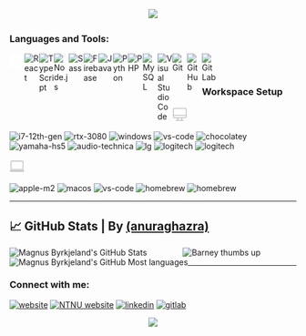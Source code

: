<!-- https://github.com/kyechan99/capsule-render#how-to-use -->
<p align="center">
  <!-- <img src="https://capsule-render.vercel.app/api?&type=waving&color=0:0877cc,40:eb34e8,100:fe428e&height=160&section=header&text=I'm%20Magnus%20Byrkjeland&animation=fadeIn&fontSize=50&fontAlignY=36&fontColor=bababa" /> -->
    <img src="https://capsule-render.vercel.app/api?&type=waving&color=0:0877cc,40:eb34e8,100:fe428e&height=100&section=header&animation=fadeIn" />
</p>

<!--
# <img src="https://media.giphy.com/media/hvRJCLFzcasrR4ia7z/giphy.gif" width="30px"/> I'm Magnus Byrkjeland


:mortar_board: Currently, I'm studying for a bachelor's degree in computer science at the Norwegian University of Science and Technology. 

:nerd_face: I started coding in the second year of high school. We started out with HTML, CSS, PHP and MySQL. I quickly got the hang of it and started some smaller projects on my own. The following year we started learning Javascript. However, some friends and I decided to drop the course and take the exam privately. I eventually became the leader for the "in house revue" at the school, which gave me the opportunity to maintain and create the website for the revue. That was the first finished project I got to publish on the world wide web.

:video_game: I have loved video games since I was 6 years old. My first game was Pokémon Fire Red on Nintendo Game Boy. Minecraft became my childhood. I moved on to FPS games like Counter Strike and Battlefield. Believe it or not, now I'm mostly playing Microsoft Flight Simulator... :small_airplane:

:partly_sunny: Nothing's like some fresh air. I love to :runner:, :skier:, :climbing:... be active!

:hammer_and_wrench: Some people find me quite handy. I like taking care of my stuff. Wether it's the wooden boat, my car, the summer house, but most importantly my setup!

:cocktail: How about taking some fresh fruits, juicing them, add some liquor, shake with ice? Sound lovely? It is! Making cocktails is one of my favorite hobbies. Expensive though... :money_with_wings: Try making a Boston Sour with 2cl of orange juice! :yum:

:airplane: I love travelling the world, experiencing new foods, cultures and meeting people with rich stories to tell.

<br />
-->

<!--
<p align="center">
  <img src="https://capsule-render.vercel.app/api?&type=slice&color=0:0877cc,40:eb34e8,100:fe428e&height=80&section=footer&text=That%20was%20pretty%20much%20all%20about%20me&fontSize=20&fontColor=545454&rotate=5&fontAlignY=-10" />
</p>
-->

### Languages and Tools:
<img align="left" alt="Next" width="26px" src="media/nextdotjs.svg" />
<img align="left" alt="React" width="26px" src="https://cdn.jsdelivr.net/gh/devicons/devicon/icons/react/react-original.svg" />
<img align="left" alt="TypeScript" width="26px" src="https://cdn.jsdelivr.net/gh/devicons/devicon/icons/typescript/typescript-plain.svg" />
<img align="left" alt="Node.js" width="26px" src="https://cdn.jsdelivr.net/gh/devicons/devicon/icons/nodejs/nodejs-original.svg" />
<img align="left" alt="Sass" width="26px" src="https://cdn.jsdelivr.net/gh/devicons/devicon/icons/sass/sass-original.svg" />
<img align="left" alt="Firebase" width="26px" src="https://cdn.jsdelivr.net/gh/devicons/devicon/icons/firebase/firebase-plain.svg" />
<img align="left" alt="Java" width="26px" src="https://cdn.jsdelivr.net/gh/devicons/devicon/icons/java/java-original.svg" />
<img align="left" alt="Python" width="26px" src="https://cdn.jsdelivr.net/gh/devicons/devicon/icons/python/python-original.svg" />
<img align="left" alt="PHP" width="26px" src="https://cdn.jsdelivr.net/gh/devicons/devicon/icons/php/php-plain.svg" />
<img align="left" alt="MySQL" width="26px" src="https://cdn.jsdelivr.net/gh/devicons/devicon/icons/mysql/mysql-original-wordmark.svg" />
<img align="left" alt="Visual Studio Code" width="26px" src="https://cdn.jsdelivr.net/gh/devicons/devicon/icons/visualstudio/visualstudio-plain.svg" />
<img align="left" alt="Git" width="26px" src="https://cdn.jsdelivr.net/gh/devicons/devicon/icons/git/git-original.svg" />
<img align="left" alt="GitHub" width="26px" src="https://cdn.jsdelivr.net/gh/devicons/devicon/icons/github/github-original.svg" />
<img align="left" alt="GitLab" width="26px" src="https://cdn.jsdelivr.net/gh/devicons/devicon/icons/gitlab/gitlab-original.svg" />
<!--<img align="left" alt="HTML5" width="26px" src="https://cdn.jsdelivr.net/gh/devicons/devicon/icons/html5/html5-original.svg" />-->
<!--<img align="left" alt="CSS3" width="26px" src="https://cdn.jsdelivr.net/gh/devicons/devicon/icons/css3/css3-original.svg" /> -->
<!-- <img align="left" alt="MongoDB" width="26px" src="https://cdn.jsdelivr.net/gh/devicons/devicon/icons/mongodb/mongodb-original-wordmark.svg" /> -->




<br />
<br />




### Workspace Setup

<img alt="Next" width="26px" src="media/computer.svg" />  

![i7-12th-gen](https://img.shields.io/badge/Intel-Core_i7_12th-0071C5?style=for-the-badge&logo=intel&logoColor=white)
![rtx-3080](https://img.shields.io/badge/NVIDIA-RTX_3080-76B900?style=for-the-badge&logo=nvidia&logoColor=white)
![windows](https://img.shields.io/badge/Windows_10-0078D6?style=for-the-badge&logo=windows&logoColor=white)
![vs-code](https://img.shields.io/badge/VS_Code-68217a?style=for-the-badge&logo=Visual-Studio-Code&logoColor=white)
![chocolatey](https://img.shields.io/badge/Chocolatey-80B5E3?style=for-the-badge&logo=Chocolatey&logoColor=white)
![yamaha-hs5](https://img.shields.io/badge/HS_5-4B1E78?style=for-the-badge&logo=YamahaCorporation&logoColor=white)
![audio-technica](https://img.shields.io/badge/ATH_M50X-000000?style=for-the-badge&logo=Audio-Technica&logoColor=white)
![lg](https://img.shields.io/badge/27GL850_B-A50034?style=for-the-badge&logo=LG&logoColor=white)
![logitech](https://img.shields.io/badge/MX_Keys-00B8FC?style=for-the-badge&logo=Logitech&logoColor=white)
![logitech](https://img.shields.io/badge/MX_Master-00B8FC?style=for-the-badge&logo=Logitech&logoColor=white)



<img alt="Next" width="26px" src="media/laptop.svg" />  

![apple-m2](https://img.shields.io/badge/Apple_M2-000000?style=for-the-badge&logo=Apple&logoColor=white)
![macos](https://img.shields.io/badge/Ventura-000000?style=for-the-badge&logo=macOS&logoColor=white)
![vs-code](https://img.shields.io/badge/VS_Code-68217a?style=for-the-badge&logo=Visual-Studio-Code&logoColor=white)
![homebrew](https://img.shields.io/badge/Homebrew-FBB040?style=for-the-badge&logo=Homebrew&logoColor=white)
![homebrew](https://img.shields.io/badge/WH1000XM4-000000?style=for-the-badge&logo=Sony&logoColor=white)




---




<!-- https://github.com/anuraghazra/github-readme-stats -->
## :chart_with_upwards_trend: GitHub Stats | By <a href="https://github.com/anuraghazra/github-readme-stats">(anuraghazra)</a>

<div align="center">
  <a href="https://github.com/anuraghazra/github-readme-stats">
      <img align="left" alt="Magnus Byrkjeland's GitHub Stats" src="https://github-readme-stats-sleipner01.vercel.app/api?username=sleipner01&repo=github-readme-stats&count_private=true&show_icons=true&hide_border=true&theme=github_dark&title_color=fe428e&icon_color=fe428e" />
  </a>
  <a href="https://github.com/anuraghazra/convoychat">
      <img align="left" alt="Magnus Byrkjeland's GitHub Most languages" src="https://github-readme-stats-sleipner01.vercel.app/api/top-langs/?username=sleipner01&repo=convoychat&show_icons=true&hide_border=true&theme=github_dark&title_color=fe428e&hide=makefile,less,css,html" />
  </a>
 </div>

<p align="center">
<img alt="Barney thumbs up" width="500px" src="https://media.giphy.com/media/3WY8qMF9l3ldK/giphy.gif" />
</p>



---



### Connect with me:
[![website](https://img.shields.io/badge/Website-000000?style=for-the-badge&logo=GoogleChrome&logoColor=white)][website]
[![NTNU website](https://img.shields.io/badge/NTNU-000000?style=for-the-badge&logo=GoogleChrome&logoColor=white)][ntnuwebsite]
[![linkedin](https://img.shields.io/badge/LinkedIn-0A66C2?style=for-the-badge&logo=LinkedIn&logoColor=white)][linkedin]
[![gitlab](https://img.shields.io/badge/GitLab-FC6D26?style=for-the-badge&logo=GitLab&logoColor=white)][gitlab]

<!-- [![twitter](https://img.shields.io/badge/Twitter-1DA1F2?style=for-the-badge&logo=Twitter&logoColor=white)][twitter] -->
<!-- [![instagram](https://img.shields.io/badge/Instagram-E4405F?style=for-the-badge&logo=Instagram&logoColor=white)][instagram] -->
<!-- ![<Badge Name>](https://img.shields.io/badge/<Badge Text>-<Background Color>?style=for-the-badge&logo=<Icon Name>&logoColor=<Logo Color>) -->




<p align="center">
  <img src="https://capsule-render.vercel.app/api?&type=waving&reversal=true&color=0:0877cc,40:eb34e8,100:fe428e&height=100&section=footer" />
</p>



[ntnuwebsite]: https://folk.ntnu.no/magnueb/
[website]: https://sleipner01.github.io/
[gitlab]: https://gitlab.stud.idi.ntnu.no/magnueb
[twitter]: https://twitter.com/byrkjiz
[youtube]: https://youtube.com/channel/UC43Wfzf3sPeFsYSUbYGlO_w
<!-- [instagram]: https://instagram.com/byrkjiz -->
[linkedin]: https://www.linkedin.com/in/magnusbyrkjeland/

<!-- Icons for badges: https://simpleicons.org -->
<!-- Programming icons: https://devicon.dev --> 
